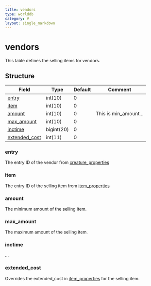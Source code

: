 ```yaml
---
title: vendors
type: worlddb
category: V
layout: single_markdown
---
```


# vendors
This table defines the selling items for vendors. 

## Structure

Field                                                                             | Type       | Default | Comment              
--------------------------------------------------------------------------------- | ---------- | ------- | ---------------------
[entry](#entry)                                                                   | int(10)    | 0       |                      
[item](#item)                                                                     | int(10)    | 0       |                      
[amount](#amount)                                                                 | int(10)    | 0       | This is min_amount...
[max_amount](#max_amount)                                                         | int(10)    | 0       |                      
[inctime](#inctime)                                                               | bigint(20) | 0       |                      
[extended_cost](#extended_cost)                                                   | int(11)    | 0       |                      

### entry

The entry ID of the vendor from [creature_properties](/Wiki/database/world/creature_properties/ "Creature properties")

### item

The entry ID of the selling item from [item_properties](/Wiki/database/world/item_properties/ "Item properties")

### amount

The minimum amount of the selling item.

### max_amount

The maximum amount of the selling item.

### inctime

...

### extended_cost

Overrides the extended_cost in [item_properties](/Wiki/database/world/item_properties/ "Item properties") for the selling item.